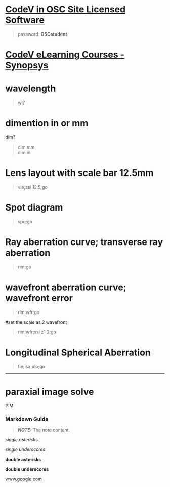 # [CodeV in OSC Site Licensed Software](https://wp.optics.arizona.edu/helpdesk/osc-site-licensed-software/other-links/)

> password: **OSCstudent**

# [CodeV eLearning Courses - Synopsys](https://www.synopsys.com/optical-solutions/support/online-learning.html/)


# wavelength 
> wl?

# dimention in or mm
dim?
> dim mm  
> dim in

# Lens layout with scale bar 12.5mm
> vie;ssi 12.5;go

# Spot diagram
> spo;go

# Ray aberration curve; transverse ray aberration
> rim;go

# wavefront aberration curve; wavefront error
> rim;wfr;go

#set the scale as 2 wavefront
> rim;wfr;ssi z1 2;go

# Longitudinal Spherical Aberration
> fie;lsa;plo;go

---
# paraxial image solve
PIM 

### Markdown Guide

> **_NOTE:_**  The note content.

*single asterisks*

_single underscores_

**double asterisks**

__double underscores__

www.google.com

